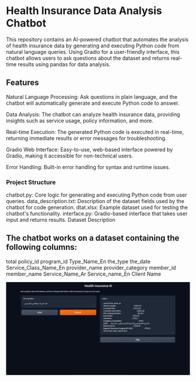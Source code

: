 # Health Insurance Data Analysis Chatbot
This repository contains an AI-powered chatbot that automates the analysis of health insurance data by generating and executing Python code from natural language queries. Using Gradio for a user-friendly interface, this chatbot allows users to ask questions about the dataset and returns real-time results using pandas for data analysis.

## Features

Natural Language Processing: Ask questions in plain language, and the chatbot will automatically generate and execute Python code to answer.

Data Analysis: The chatbot can analyze health insurance data, providing insights such as service usage, policy information, and more.

Real-time Execution: The generated Python code is executed in real-time, returning immediate results or error messages for troubleshooting.

Gradio Web Interface: Easy-to-use, web-based interface powered by Gradio, making it accessible for non-technical users.

Error Handling: Built-in error handling for syntax and runtime issues.

### Project Structure
chatbot.py: Core logic for generating and executing Python code from user queries.
data_description.txt: Description of the dataset fields used by the chatbot for code generation.
dtat.xlsx: Example dataset used for testing the chatbot's functionality.
interface.py: Gradio-based interface that takes user input and returns results.
Dataset Description

## The chatbot works on a dataset containing the following columns:

total
policy_id
program_id
Type_Name_En
the_type
the_date
Service_Class_Name_En
provider_name
provider_category
member_id
member_name
Service_Name_Ar
Service_name_En
Client Name

![image 1](https://github.com/M-craspo/Chatbot/blob/main/5972066362421527011.jpg)
